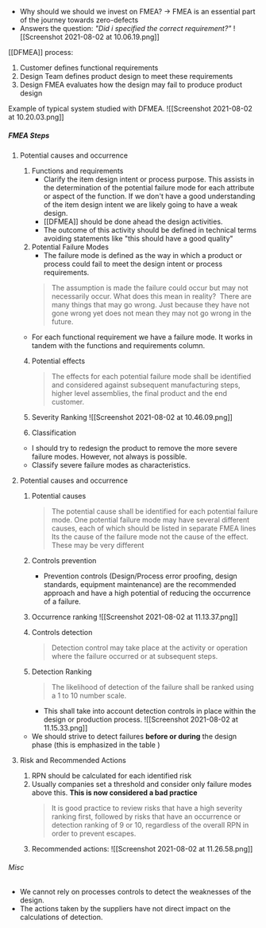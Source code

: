 - Why should we should we invest on FMEA? -> FMEA is an essential part of the journey towards  zero-defects 
- Answers the question: *"Did i specified the correct requirement?"*
![[Screenshot 2021-08-02 at 10.06.19.png]]

[[DFMEA]] process:
1. Customer defines functional requirements
2. Design Team defines product design to meet these requirements 
3. Design FMEA evaluates how the design may fail to produce product design

Example of typical system studied with DFMEA. 
![[Screenshot 2021-08-02 at 10.20.03.png]]

##### FMEA Steps
1. Potential causes and occurrence
	1. Functions and requirements
		- Clarify the item design intent or process purpose. This assists in the determination of the potential failure mode for each attribute or aspect of the function. If we don't have a good understanding of the item design intent we are likely going to have a weak design.
		-  [[DFMEA]] should be done ahead the design activities. 
		-  The outcome of this activity should be defined in technical terms avoiding statements like "this should have a good quality"
	2. Potential Failure Modes
		- The failure mode is defined as the way in which a product or process could fail to meet the design intent or process requirements. 
		> The assumption is made the failure could occur but may not necessarily occur. What does this mean in reality?  There are many things that may go wrong. Just because they have not gone wrong yet does not mean they may not go wrong in the future.
	 - For each functional requirement we have a failure mode. It works in tandem with the functions and requirements column. 
	4. Potential effects
		> The effects for each potential failure mode shall be identified and considered against subsequent manufacturing steps, higher level assemblies, the final product and the end customer.
	5. Severity Ranking
	![[Screenshot 2021-08-02 at 10.46.09.png]]
	
	6. Classification
	 - I should try to redesign the product to remove the more severe failure modes. However, not always is possible. 
	 - Classify severe failure modes as characteristics.
2. Potential causes and occurrence
	 1. Potential causes
		> The potential cause shall be identified for each potential failure mode. One potential failure mode may have several different causes, each of which should be listed in separate FMEA lines 
		> Its the cause of the failure mode not the cause of the effect. These may be very different

	2. Controls prevention
		- Prevention controls (Design/Process error proofing, design standards, equipment maintenance) are the recommended approach and have a high potential of reducing the occurrence of a failure. 
	3. Occurrence ranking
		![[Screenshot 2021-08-02 at 11.13.37.png]]
		
	1. Controls detection
		> Detection control may take place at the activity or operation where the failure occurred or at subsequent steps.
	
     5. Detection Ranking

		> The likelihood of detection of the failure shall be ranked using a 1 to 10 number scale.
	
		- This shall take into account detection controls in place within the design or production process.
		  ![[Screenshot 2021-08-02 at 11.15.33.png]]
		  
	- We should strive to detect failures **before or during** the design phase (this is emphasized in the table )
3. Risk and Recommended Actions
	1. RPN should be calculated for each identified risk
	2. Usually companies set a threshold and consider only failure modes above this. **This is now considered a bad practice**
		> It is good practice to review risks that have a high severity ranking first, followed by risks that have an occurrence or detection ranking of 9 or 10, regardless of the overall RPN in order to prevent escapes.
	3. Recommended actions:
	![[Screenshot 2021-08-02 at 11.26.58.png]]
###### Misc
- We cannot rely on processes controls to detect the weaknesses of the design.
- The actions taken by the suppliers have not direct impact on the calculations of detection. 
